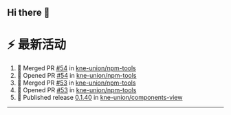 ## Hi there 👋

<!--

**Here are some ideas to get you started:**

🙋‍♀️ A short introduction - what is your organization all about?
🌈 Contribution guidelines - how can the community get involved?
👩‍💻 Useful resources - where can the community find your docs? Is there anything else the community should know?
🍿 Fun facts - what does your team eat for breakfast?
🧙 Remember, you can do mighty things with the power of [Markdown](https://docs.github.com/github/writing-on-github/getting-started-with-writing-and-formatting-on-github/basic-writing-and-formatting-syntax)
-->


# ⚡ 最新活动

<!--START_SECTION:activity-->
1. 🎉 Merged PR [#54](https://github.com/kne-union/npm-tools/pull/54) in [kne-union/npm-tools](https://github.com/kne-union/npm-tools)
2. 💪 Opened PR [#54](https://github.com/kne-union/npm-tools/pull/54) in [kne-union/npm-tools](https://github.com/kne-union/npm-tools)
3. 🎉 Merged PR [#53](https://github.com/kne-union/npm-tools/pull/53) in [kne-union/npm-tools](https://github.com/kne-union/npm-tools)
4. 💪 Opened PR [#53](https://github.com/kne-union/npm-tools/pull/53) in [kne-union/npm-tools](https://github.com/kne-union/npm-tools)
5. 🚀 Published release [0.1.40](https://github.com/kne-union/components-view/releases/tag/0.1.40) in [kne-union/components-view](https://github.com/kne-union/components-view)
<!--END_SECTION:activity-->

---
